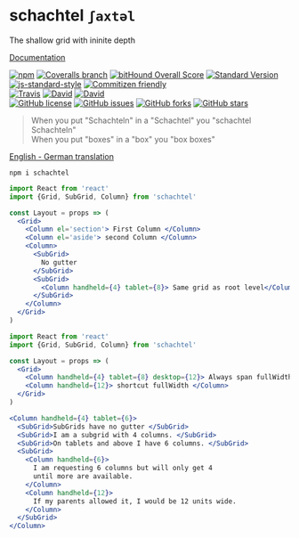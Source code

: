 # schachtel `ʃaxtəl`

The shallow grid with ininite depth

[Documentation](https://pixelass.github.io/schachtel/)

[![npm](https://img.shields.io/npm/v/schachtel.svg)](https://www.npmjs.com/package/schachtel)
[![Coveralls branch](https://img.shields.io/coveralls/pixelass/schachtel.svg)](https://coveralls.io/github/pixelass/schachtel)
[![bitHound Overall Score](https://www.bithound.io/github/pixelass/schachtel/badges/score.svg)](https://www.bithound.io/github/pixelass/schachtel)
[![Standard Version](https://img.shields.io/badge/release-standard%20version-brightgreen.svg)](https://github.com/conventional-changelog/standard-version)
[![js-standard-style](https://img.shields.io/badge/code%20style-standard-brightgreen.svg)](http://standardjs.com/)
[![Commitizen friendly](https://img.shields.io/badge/commitizen-friendly-brightgreen.svg)](http://commitizen.github.io/cz-cli/)  
[![Travis](https://img.shields.io/travis/pixelass/schachtel.svg)](https://travis-ci.org/pixelass/schachtel)
[![David](https://img.shields.io/david/pixelass/schachtel.svg)](https://david-dm.org/pixelass/schachtel)
[![David](https://img.shields.io/david/dev/pixelass/schachtel.svg)](https://david-dm.org/pixelass/schachtel#info=devDependencies&view=table)  
[![GitHub license](https://img.shields.io/github/license/pixelass/schachtel.svg)](https://github.com/pixelass/schachtel/blob/master/LICENSE)
[![GitHub issues](https://img.shields.io/github/issues/pixelass/schachtel.svg)](https://github.com/pixelass/schachtel/issues)
[![GitHub forks](https://img.shields.io/github/forks/pixelass/schachtel.svg)](https://github.com/pixelass/schachtel/network)
[![GitHub stars](https://img.shields.io/github/stars/pixelass/schachtel.svg)](https://github.com/pixelass/schachtel/stargazers)


> When you put "Schachteln" in a "Schachtel" you "schachtel Schachteln"  
> When you put "boxes" in a "box" you "box boxes"

[English - German translation](http://www.dict.cc/?s=schachteln)

```shell
npm i schachtel
```

```jsx
import React from 'react'
import {Grid, SubGrid, Column} from 'schachtel'

const Layout = props => (
  <Grid>
    <Column el='section'> First Column </Column>
    <Column el='aside'> second Column </Column>
    <Column>
      <SubGrid>
        No gutter
      </SubGrid>
      <SubGrid>
        <Column handheld={4} tablet={8}> Same grid as root level</Column>
      </SubGrid>
    </Column>
  </Grid>
)
```

```jsx
import React from 'react'
import {Grid, SubGrid, Column} from 'schachtel'

const Layout = props => (
  <Grid>
    <Column handheld={4} tablet={8} desktop={12}> Always span fullWidth</Column>
    <Column handheld={12}> shortcut fullWidth </Column>
  </Grid>
)
```

```jsx
<Column handheld={4} tablet={6}>
  <SubGrid>SubGrids have no gutter </SubGrid>
  <SubGrid>I am a subgrid with 4 columns. </SubGrid>
  <SubGrid>On tablets and above I have 6 columns. </SubGrid>
  <SubGrid>
    <Column handheld={6}>
      I am requesting 6 columns but will only get 4
      until more are available.
    </Column>
    <Column handheld={12}>
      If my parents allowed it, I would be 12 units wide.
    </Column>
  </SubGrid>
</Column>
```
